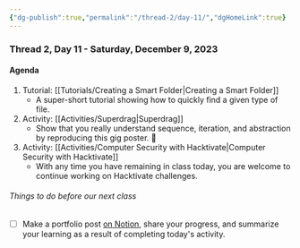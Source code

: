```yaml
---
{"dg-publish":true,"permalink":"/thread-2/day-11/","dgHomeLink":true}
---
```


### Thread 2, Day 11 - Saturday, December 9, 2023
#### Agenda
1. Tutorial: [[Tutorials/Creating a Smart Folder\|Creating a Smart Folder]]
	- A super-short tutorial showing how to quickly find a given type of file.
2. Activity: [[Activities/Superdrag\|Superdrag]]
	- Show that you really understand sequence, iteration, and abstraction by reproducing this gig poster. 🎸
3. Activity: [[Activities/Computer Security with Hacktivate\|Computer Security with Hacktivate]]
	- With any time you have remaining in class today, you are welcome to continue working on Hacktivate challenges.

###### Things to do before our next class
- [ ] Make a portfolio post [on Notion](https://notion.so), share your progress, and summarize your learning as a result of completing today's activity.